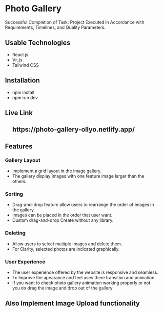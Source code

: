 # Photo Gallery

Successful Completion of Task: Project Executed in Accordance with Requirements, Timelines, and Quality Parameters.

## Usable Technologies

<ul>
    <li>React.js</li>
    <li>Vit.js</li>
    <li>Tailwind CSS</li>
</ul>

## Installation

<ul>
    <li>npm install</li>
    <li>npm run dev</li>
</ul>

## Live Link

<ul>
    <h2>https://photo-gallery-ollyo.netlify.app/</h2>
</ul>

## Features

### Gallery Layout

 <ul>
  <li>Implement a grid layout in the image gallery.</li>
  <li>The gallery display images with one feature image larger than the others.</li>
 </ul>

### Sorting

 <ul>
    <li>Drag-and-drop feature allow users to rearrange the order of images in the gallery.</li>
    <li>Images can be placed in the order that user want.</li>
    <li>Custom drag-and-drop Create without any library.</li> 
 </ul>

### Deleting

 <ul>
    <li>Allow users to select multiple images and delete them.</li>
    <li>For Clarity, selected photos are indicated graphically.</li>
 </ul>

### User Experience

 <ul>
    <li>The user experience offered by the website is responsive and seamless.</li>
    <li>To Improve the apearance and feel uses there transition and animation.</li>
    <li>If you want to check photo gallery animation working properly or not you do drag the image and drop out of the gallery</li>
 </ul>

## Also Implement Image Upload functionality
